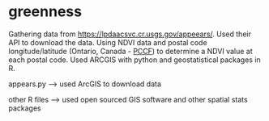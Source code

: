 # greenness
Gathering data from https://lpdaacsvc.cr.usgs.gov/appeears/. Used their API to download the data. Using NDVI data and postal code longitude/latitude (Ontario, Canada - [PCCF](https://crdcn.org/datasets/pccf-postal-code-conversion-file)) to determine a NDVI value at each postal code. 
Used ARCGIS with python and geostatistical packages in R. 

appears.py --> used ArcGIS to download data 

other R files --> used open sourced GIS software and other spatial stats packages

